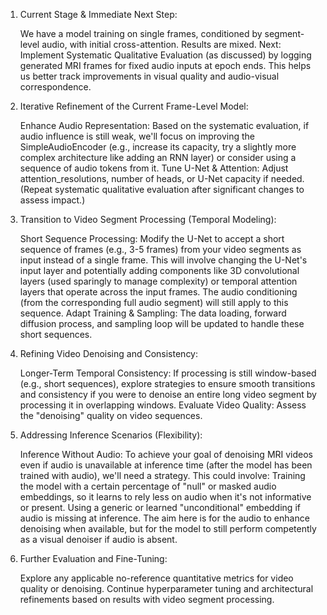 1. Current Stage & Immediate Next Step:

    We have a model training on single frames, conditioned by segment-level audio, with initial cross-attention. Results are mixed.
    Next: Implement Systematic Qualitative Evaluation (as discussed) by logging generated MRI frames for fixed audio inputs at epoch ends. This helps us better track improvements in visual quality and audio-visual correspondence.

2. Iterative Refinement of the Current Frame-Level Model:

    Enhance Audio Representation: Based on the systematic evaluation, if audio influence is still weak, we'll focus on improving the SimpleAudioEncoder (e.g., increase its capacity, try a slightly more complex architecture like adding an RNN layer) or consider using a sequence of audio tokens from it.
    Tune U-Net & Attention: Adjust attention_resolutions, number of heads, or U-Net capacity if needed.
    (Repeat systematic qualitative evaluation after significant changes to assess impact.)

3. Transition to Video Segment Processing (Temporal Modeling):

    Short Sequence Processing: Modify the U-Net to accept a short sequence of frames (e.g., 3-5 frames) from your video segments as input instead of a single frame.
    This will involve changing the U-Net's input layer and potentially adding components like 3D convolutional layers (used sparingly to manage complexity) or temporal attention layers that operate across the input frames.
    The audio conditioning (from the corresponding full audio segment) will still apply to this sequence.
    Adapt Training & Sampling: The data loading, forward diffusion process, and sampling loop will be updated to handle these short sequences.

4. Refining Video Denoising and Consistency:

    Longer-Term Temporal Consistency: If processing is still window-based (e.g., short sequences), explore strategies to ensure smooth transitions and consistency if you were to denoise an entire long video segment by processing it in overlapping windows.
    Evaluate Video Quality: Assess the "denoising" quality on video sequences.

5. Addressing Inference Scenarios (Flexibility):

    Inference Without Audio: To achieve your goal of denoising MRI videos even if audio is unavailable at inference time (after the model has been trained with audio), we'll need a strategy. This could involve:
    Training the model with a certain percentage of "null" or masked audio embeddings, so it learns to rely less on audio when it's not informative or present.
    Using a generic or learned "unconditional" embedding if audio is missing at inference.
    The aim here is for the audio to enhance denoising when available, but for the model to still perform competently as a visual denoiser if audio is absent.

6. Further Evaluation and Fine-Tuning:

    Explore any applicable no-reference quantitative metrics for video quality or denoising.
    Continue hyperparameter tuning and architectural refinements based on results with video segment processing.